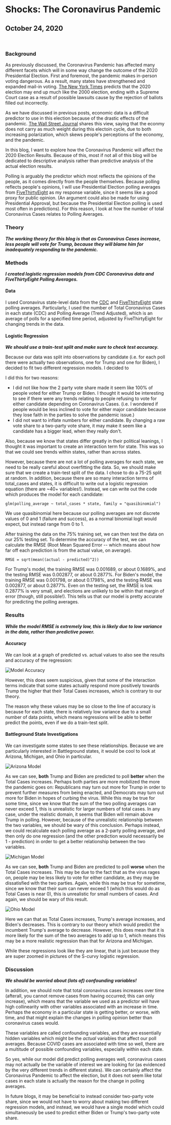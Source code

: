 # Shocks: The Coronavirus Pandemic

## October 24, 2020

<br>

### Background

As previously discussed, the Coronavirus Pandemic has affected many different facets which will in some way change the outcome of the 2020 Presidential Election. First and foremost, the pandemic makes in-person voting dangerous. As a result, many states have strengthened and expanded mail-in voting. [The New York Times](https://www.nytimes.com/2020/10/11/us/elections/vote-by-mail-election.html?auth=login-google) predicts that the 2020 election may end up much like the 2000 election, ending with a Supreme Court case as a result of possible lawsuits cause by the rejection of ballots filled out incorrectly.

As we have discussed in previous posts, economic data is a difficult predictor to use in this election because of the drastic effects of the pandemic. [The Wall Street Journal](https://www.wsj.com/articles/its-the-economy-stupid-carries-less-weight-in-2020-election-11599989400) shares this view, saying that the econmy does not carry as much weight during this electoin cycle, due to both increasing polarization, which skews people's perceptions of the economy, and the pandemic.

In this blog, I want to explore how the Coronavirus Pandemic will affect the 2020 Election Results. Because of this, most if not all of this blog will be dedicated to descriptive analysis rather than predictive analysis of the actual election results.

Polling is arguably the predictor which most reflects the opinions of the people, as it comes directly from the people themselves. Because polling reflects people's opinions, I will use Presidential Election polling averages from [FiveThirtyEight](https://data.fivethirtyeight.com) as my response variable, since it seems like a good proxy for public opinion. (An argument could also be made for using Presidential Approval, but because the Presidential Election polling is used most often in predictions). For this reason, I look at how the number of total Coronavirus Cases relates to Polling Averages.

### Theory

***The working theory for this blog is that as Coronavirus Cases increase, less people will vote for Trump, because they will blame him for inadequately responding to the pandemic.***

### Methods

***I created logistic regression models from CDC Coronavirus data and FiveThirtyEight Polling Averages.***

#### Data 

I used Coronavirus state-level data from the [CDC](https://data.cdc.gov/Case-Surveillance/United-States-COVID-19-Cases-and-Deaths-by-State-o/9mfq-cb36) and [FiveThirtyEight](https://data.fivethirtyeight.com) state polling averages. Particularly, I used the number of Total Coronavirus Cases in each state (CDC) and Polling Average (Trend Adjusted), which is an average of polls for a specified time period, adjusted by FiveThirtyEight for changing trends in the data.

#### Logistic Regression 

***We should use a train-test split and make sure to check test accuracy.***

Because our data was split into observations by candidate (i.e. for each poll there were actually two observations, one for Trump and one for Biden), I decided to fit two different regression models. I decided to

I did this for two reasons:
* I did not like how the 2 party vote share made it seem like 100% of people voted for either Trump or Biden. I thought it would be interesting to see if there were any trends relating to people refusing to vote for either candidate depending on Coronavirus Cases. (i.e. I wondered if people would be less inclined to vote for either major candidate because they lose faith in the parties to solve the pandemic issue.)
* I did not want to inflate numbers for either candidate. By changing a raw vote share to a two-party vote share, it may make it seem like a candidate has a bigger lead, when they really don't.

Also, because we know that states differ greatly in their political leanings, I thought it was important to create an interaction term for state. This was so that we could see trends within states, rather than across states.

However, because there are not a lot of polling averages for each state, we need to be really careful about overfitting the data. So, we should make sure that we create a train-test split of the data. I chose to do a 75-25 split at random. In addition, because there are so many interaction terms of total_cases and states, it is difficult to write out a logistic regression equation (there are ~40+ variables!). Instead, we can write out the code which produces the model for each candidate: 

```
glm(polling_average ~ total_cases * state, family = "quasibinomial")
```

We use quasibinomial here because our polling averages are not discrete values of 0 and 1 (failure and success), as a normal binomial logit would expect, but instead range from 0 to 1. 

After training the data on the 75% training set, we can then test the data on our 25% testing set. To determine the accuracy of the test, we can calculate the RMSE (Root Mean Squared Error -- which means about how far off each prediction is from the actual value, on average).

```
RMSE = sqrt(mean((actual - predicted)^2))
```

For Trump's model, the training RMSE was 0.001689, or about 0.1689%, and the testing RMSE was 0.002877, or about 0.2877%. For Biden's model, the training RMSE was 0.001798, or about 0.1798%, and the testing RMSE was 0.002877, or about 0.2877%. Even on the testing set, the RMSE is low. 0.2877% is very small, and elections are unlikely to be within that margin of error (though, still possible!). This tells us that our model is pretty accurate for predicting the polling averages.

### Results

***While the model RMSE is extremely low, this is likely due to low variance in the data, rather than predictive power.***

#### Accuracy

We can look at a graph of predicted vs. actual values to also see the results and accuracy of the regression:

![Model Accuracy](../figures/Shocks_Model_Accuracy.png)

However, this does seem suspicious, given that some of the interaction terms indicate that some states actually respond more positively towards Trump the higher that their Total Cases increases, which is contrary to our theory.

The reason why these values may be so close to the line of accuracy is because for each state, there is relatively low variance due to a small number of data points, which means regressions will be able to better predict the points, even if we do a train-test split.

#### Battleground State Investigations

We can investigate some states to see these relationships. Because we are particularly interested in Battleground states, it would be cool to look at Arizona, Michigan, and Ohio in particular.

![Arizona Model](../figures/Shocks_Model_Arizona.png)

As we can see, **both** Trump and Biden are predicted to poll **better** when the Total Cases increases. Perhaps both parties are more mobilized the more the pandemic goes on: Republicans may turn out more for Trump in order to prevent further measures from being enacted, and Democrats may turn out more for Biden in hopes of curbing the virus. While this may be true for some time, since we know that the sum of the two polling averages can never exceed 1, this is unrealistic for larger numbers of total cases. In any case, under the realistic domain, it seems that Biden will remain above Trump in polling. However, because of the unrealistic relationship between the two variables, we should be wary of this conclusion. Perhaps instead, we could recalculate each polling average as a 2-party polling average, and then only do one regression (and the other prediction would necessarily be 1 - prediction) in order to get a better relationship between the two variables. 

![Michigan Model](../figures/Shocks_Model_Michigan.png)

As we can see, **both** Trump and Biden are predicted to poll **worse** when the Total Cases increases. This may be due to the fact that as the virus rages on, people may be less likely to vote for either candidate, as they may be dissatisfied with the two parties. Again, while this may be true for sometime, since we know that their sum can never exceed 1 (which this would do as Total Cases is near 0), this is unrealistic for small numbers of cases. And again, we should be wary of this result. 

![Ohio Model](../figures/Shocks_Model_Ohio.png)

Here we can that as Total Cases increases, Trump's average increases, and Biden's decreases. This is contrary to our theory which would predict the incumbent Trump's average to decrease. However, this does mean that it is more likely for the sum of the two averages to add up to 1, which means this may be a more realistic regression than that for Arizona and Michigan.

While these regressions look like they are linear, that is just because they are super zoomed in pictures of the S-curvy logistic regression.

### Discussion

***We should be worried about (lots of) confounding variables!***

In addition, we should note that total coronavirus cases increases over time (afterall, you cannot remove cases from having occurred; this can only increase), which means that the variable we used as a predictor will have high collinearity with other variables associated with an increase in time. Perhaps the economy in a particular state is getting better, or worse, with time, and that might explain the changes in polling opinion better than coronavirus cases would.

These variables are called confounding variables, and they are essentially hidden variables which might be the *actual* variables that affect our poll averages. Because COVID cases are associated with time so well, there are a multitude of possible confounding variables, especially within each state.

So yes, while our model did predict polling averages well, coronavirus cases may not actually be the variable of interest we are looking for (as evidenced by the very different trends in different states). We can certainly affect the Coronavirus Pandemic to affect the election, but it does not seem like total cases in each state is actually the reason for the change in polling averages.

In future blogs, it may be beneficial to instead consider two-party vote share, since we would not have to worry about making two different regression models, and instead, we would have a single model which could simultaneously be used to predict either Biden or Trump's two-party vote share.
